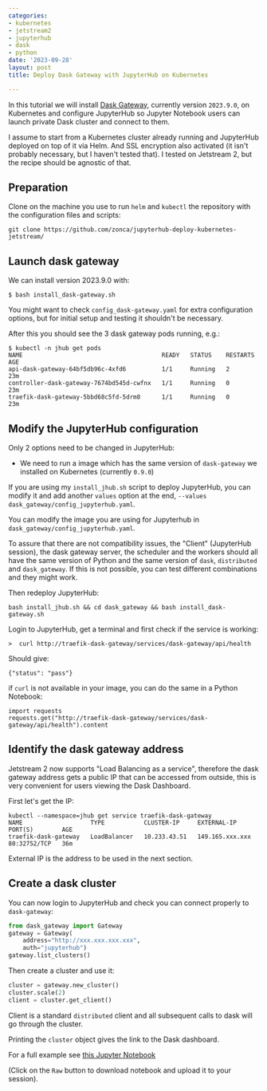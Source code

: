 ```yaml
---
categories:
- kubernetes
- jetstream2
- jupyterhub
- dask
- python
date: '2023-09-28'
layout: post
title: Deploy Dask Gateway with JupyterHub on Kubernetes

---
```


In this tutorial we will install [Dask Gateway](https://gateway.dask.org/index.html), currently version `2023.9.0`, on Kubernetes and configure JupyterHub so
Jupyter Notebook users can launch private Dask cluster and connect to them.

I assume to start from a Kubernetes cluster already running and
JupyterHub deployed on top of it via Helm. And SSL encryption also activated (it isn't probably necessary, but I haven't tested that).
I tested on Jetstream 2, but the recipe should be agnostic of that.

## Preparation

Clone on the machine you use to run `helm` and `kubectl` the repository
with the configuration files and scripts:

	git clone https://github.com/zonca/jupyterhub-deploy-kubernetes-jetstream/

## Launch dask gateway

We can install version 2023.9.0 with:

	$ bash install_dask-gateway.sh

You might want to check `config_dask-gateway.yaml` for extra configuration options, but for initial setup and testing it shouldn't be necessary.

After this you should see the 3 dask gateway pods running, e.g.:

	$ kubectl -n jhub get pods
	NAME                                       READY   STATUS    RESTARTS   AGE
	api-dask-gateway-64bf5db96c-4xfd6          1/1     Running   2          23m
	controller-dask-gateway-7674bd545d-cwfnx   1/1     Running   0          23m
	traefik-dask-gateway-5bbd68c5fd-5drm8      1/1     Running   0          23m

## Modify the JupyterHub configuration

Only 2 options need to be changed in JupyterHub:

* We need to run a image which has the same version of `dask-gateway` we installed on Kubernetes (currently `0.9.0`)

If you are using my `install_jhub.sh` script to deploy JupyterHub,
you can modify it and add another `values` option at the end, `--values dask_gateway/config_jupyterhub.yaml`.

You can modify the image you are using for Jupyterhub in `dask_gateway/config_jupyterhub.yaml`.

To assure that there are not compatibility issues, the "Client" (JupyterHub session), the dask gateway server, the scheduler and the workers should all have the same version of Python and the same version of `dask`, `distributed` and `dask_gateway`. If this is not possible, you can test different combinations and they might work.

Then redeploy JupyterHub:

	bash install_jhub.sh && cd dask_gateway && bash install_dask-gateway.sh

Login to JupyterHub, get a terminal and first check if the service is working:

    >  curl http://traefik-dask-gateway/services/dask-gateway/api/health

Should give:

    {"status": "pass"}

if `curl` is not available in your image, you can do the same in a Python Notebook:

    import requests
    requests.get("http://traefik-dask-gateway/services/dask-gateway/api/health").content

## Identify the dask gateway address

Jetstream 2 now supports "Load Balancing as a service", therefore the dask gateway address gets a public IP that can be accessed from outside, this is very convenient for users viewing the Dask Dashboard.

First let's get the IP:

    kubectl --namespace=jhub get service traefik-dask-gateway
    NAME                   TYPE           CLUSTER-IP     EXTERNAL-IP       PORT(S)        AGE
    traefik-dask-gateway   LoadBalancer   10.233.43.51   149.165.xxx.xxx   80:32752/TCP   36m

External IP is the address to be used in the next section.

## Create a dask cluster

You can now login to JupyterHub and check you can connect properly to `dask-gateway`:

```python
from dask_gateway import Gateway
gateway = Gateway(
    address="http://xxx.xxx.xxx.xxx",
    auth="jupyterhub")
gateway.list_clusters()
```

Then create a cluster and use it:

```python
cluster = gateway.new_cluster()
cluster.scale(2)
client = cluster.get_client()
```

Client is a standard `distributed` client and all subsequent calls to dask will go
through the cluster.

Printing the `cluster` object gives the link to the Dask dashboard.

For a full example see [this Jupyter Notebook](https://gist.github.com/zonca/e5aff9b8a1aa525b772cb2532cd720d0)

(Click on the `Raw` button to download notebook and upload it to your session).

